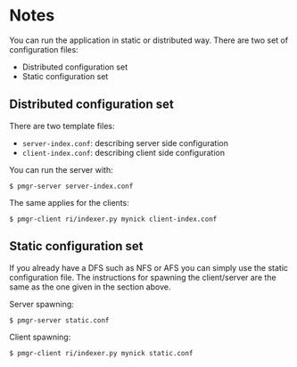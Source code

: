 # Notes

You can run the application in static or distributed way. There are two set of
configuration files:

- Distributed configuration set
- Static configuration set

## Distributed configuration set

There are two template files:

- `server-index.conf`: describing server side configuration
- `client-index.conf`: describing client side configuration

You can run the server with:

    $ pmgr-server server-index.conf

The same applies for the clients:

    $ pmgr-client ri/indexer.py mynick client-index.conf

## Static configuration set

If you already have a DFS such as NFS or AFS you can simply use the static
configuration file. The instructions for spawning the client/server are the
same as the one given in the section above.

Server spawning:

    $ pmgr-server static.conf

Client spawning:

    $ pmgr-client ri/indexer.py mynick static.conf
